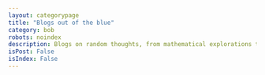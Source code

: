 ```yaml
---
layout: categorypage
title: "Blogs out of the blue"
category: bob
robots: noindex
description: Blogs on random thoughts, from mathematical explorations to philosophical underpinnings of technology
isPost: False
isIndex: False
---
```


